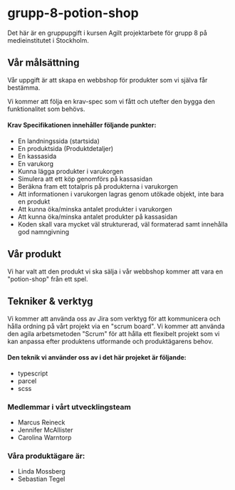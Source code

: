 # grupp-8-potion-shop

Det här är en gruppupgift i kursen Agilt projektarbete för grupp 8 på medieinstitutet i Stockholm.

## Vår målsättning
Vår uppgift är att skapa en webbshop för produkter som vi själva får bestämma.

Vi kommer att följa en krav-spec som vi fått och utefter den bygga den funktionalitet som behövs.
#### Krav Specifikationen innehåller följande punkter:
- En landningssida (startsida)
- En produktsida (Produktdetaljer)
- En kassasida
- En varukorg
- Kunna lägga produkter i varukorgen
- Simulera att ett köp genomförs på kassasidan
- Beräkna fram ett totalpris på produkterna i varukorgen
- Att informationen i varukorgen lagras genom utökade objekt, inte bara en produkt
- Att kunna öka/minska antalet produkter i varukorgen
- Att kunna öka/minska antalet produkter på kassasidan
- Koden skall vara mycket väl strukturerad, väl formaterad samt innehålla god namngivning

## Vår produkt
Vi har valt att den produkt vi ska sälja i vår webbshop kommer att vara en "potion-shop" från ett spel.

## Tekniker & verktyg
Vi kommer att använda oss av Jira som verktyg för att kommunicera och hålla ordning på vårt projekt via en "scrum board".
Vi kommer att använda den agila arbetsmetoden "Scrum" för att hålla ett flexibelt projekt som vi kan anpassa efter produktens utformande och produktägarens behov.

#### Den teknik vi använder oss av i det här projeket är följande:
- typescript
- parcel
- scss

### Medlemmar i vårt utvecklingsteam
- Marcus Reineck
- Jennifer McAllister
- Carolina Warntorp

### Våra produktägare är:
- Linda Mossberg
- Sebastian Tegel



